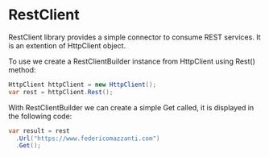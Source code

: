 # RestClient
RestClient library provides a simple connector to consume REST services. It is an extention of HttpClient object.

To use we create a RestClientBuilder instance from HttpClient using Rest() method:

```c#
HttpClient httpClient = new HttpClient();
var rest = httpClient.Rest();
```

With RestClientBuilder we can create a simple Get called, it is displayed in the following code:

```c#
var result = rest
  .Url("https://www.federicomazzanti.com")
  .Get(); 
```
